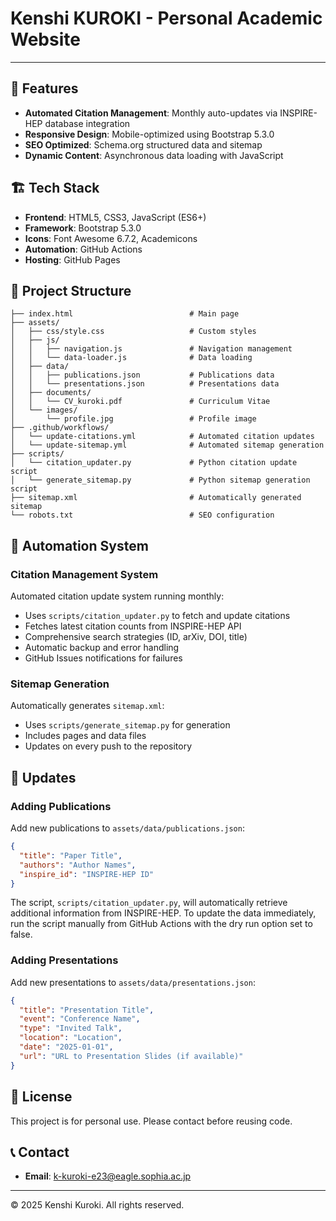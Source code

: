# Kenshi KUROKI - Personal Academic Website
---

## 🌟 Features
- **Automated Citation Management**: Monthly auto-updates via INSPIRE-HEP database integration
- **Responsive Design**: Mobile-optimized using Bootstrap 5.3.0
- **SEO Optimized**: Schema.org structured data and sitemap
- **Dynamic Content**: Asynchronous data loading with JavaScript


## 🏗️ Tech Stack
- **Frontend**: HTML5, CSS3, JavaScript (ES6+)
- **Framework**: Bootstrap 5.3.0
- **Icons**: Font Awesome 6.7.2, Academicons
- **Automation**: GitHub Actions
- **Hosting**: GitHub Pages


## 📁 Project Structure
```
├── index.html                          # Main page
├── assets/
│   ├── css/style.css                   # Custom styles
│   ├── js/
│   │   ├── navigation.js               # Navigation management
│   │   └── data-loader.js              # Data loading
│   ├── data/
│   │   ├── publications.json           # Publications data
│   │   └── presentations.json          # Presentations data
│   ├── documents/
│   │   └── CV_kuroki.pdf               # Curriculum Vitae
│   └── images/
│       └── profile.jpg                 # Profile image
├── .github/workflows/
│   └── update-citations.yml            # Automated citation updates
│   └── update-sitemap.yml              # Automated sitemap generation
├── scripts/
│   └── citation_updater.py             # Python citation update script
│   └── generate_sitemap.py             # Python sitemap generation script
├── sitemap.xml                         # Automatically generated sitemap
└── robots.txt                          # SEO configuration
```


## 🤖 Automation System

### Citation Management System
Automated citation update system running monthly:
- Uses `scripts/citation_updater.py` to fetch and update citations
- Fetches latest citation counts from INSPIRE-HEP API
- Comprehensive search strategies (ID, arXiv, DOI, title)
- Automatic backup and error handling
- GitHub Issues notifications for failures

### Sitemap Generation
Automatically generates `sitemap.xml`:
- Uses `scripts/generate_sitemap.py` for generation
- Includes pages and data files
- Updates on every push to the repository


## 🚀 Updates

### Adding Publications
Add new publications to `assets/data/publications.json`:
```json
{
  "title": "Paper Title",
  "authors": "Author Names",
  "inspire_id": "INSPIRE-HEP ID"
}
```
The script, `scripts/citation_updater.py`, will automatically retrieve additional information from INSPIRE-HEP.
To update the data immediately, run the script manually from GitHub Actions with the dry run option set to false.

### Adding Presentations
Add new presentations to `assets/data/presentations.json`:
```json
{
  "title": "Presentation Title",
  "event": "Conference Name",
  "type": "Invited Talk",
  "location": "Location",
  "date": "2025-01-01",
  "url": "URL to Presentation Slides (if available)"
}
```


## 📄 License
This project is for personal use. Please contact before reusing code.


## 📞 Contact
- **Email**: k-kuroki-e23@eagle.sophia.ac.jp


---

© 2025 Kenshi Kuroki. All rights reserved.
